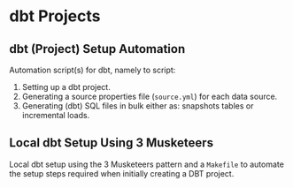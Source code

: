 # dbt Projects

## dbt (Project) Setup Automation

Automation script(s) for dbt, namely to script:

1) Setting up a dbt project.
2) Generating a source properties file (`source.yml`) for each data source.
3) Generating (dbt) SQL files in bulk either as: snapshots tables or incremental loads.

## Local dbt Setup Using 3 Musketeers

Local dbt setup using the 3 Musketeers pattern and a `Makefile` to automate the setup steps required when initially creating a DBT project.
